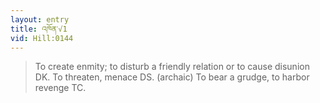 ```yaml
---
layout: entry
title: འཁོན་√1
vid: Hill:0144
---
```

> To create enmity; to disturb a friendly relation or to cause disunion DK\. To threaten, menace DS\. (archaic) To bear a grudge, to harbor revenge TC\.


